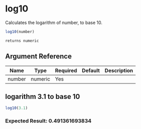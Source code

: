 # log10

Calculates the logarithm of number, to base 10.

```javascript
log10(number)
```

```javascript
returns numeric
```

## Argument Reference

| Name | Type | Required | Default | Description |
| --- | --- | --- | --- | --- |
| number | numeric | Yes |  |  |

## logarithm 3.1 to base 10

```javascript
log10(3.1)
```

### Expected Result: 0.491361693834
